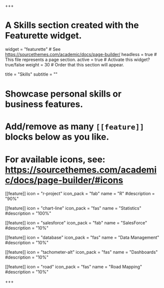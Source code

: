 +++
# A Skills section created with the Featurette widget.
widget = "featurette"  # See https://sourcethemes.com/academic/docs/page-builder/
headless = true  # This file represents a page section.
active = true  # Activate this widget? true/false
weight = 30  # Order that this section will appear.

title = "Skills"
subtitle = ""

# Showcase personal skills or business features.
# 
# Add/remove as many `[[feature]]` blocks below as you like.
# 
# For available icons, see: https://sourcethemes.com/academic/docs/page-builder/#icons

[[feature]]
  icon = "r-project"
  icon_pack = "fab"
  name = "R"
  #description = "90%"
  
[[feature]]
  icon = "chart-line"
  icon_pack = "fas"
  name = "Statistics"
  #description = "100%"  
  
[[feature]]
  icon = "salesforce"
  icon_pack = "fab"
  name = "SalesForce"
  #description = "10%"
  
  
[[feature]]
  icon = "database"
  icon_pack = "fas"
  name = "Data Management"
  #description = "10%"


[[feature]]
  icon = "tachometer-alt"
  icon_pack = "fas"
  name = "Dashboards"
  #description = "10%"

[[feature]]
  icon = "road"
  icon_pack = "fas"
  name = "Road Mapping"
  #description = "10%"

+++
